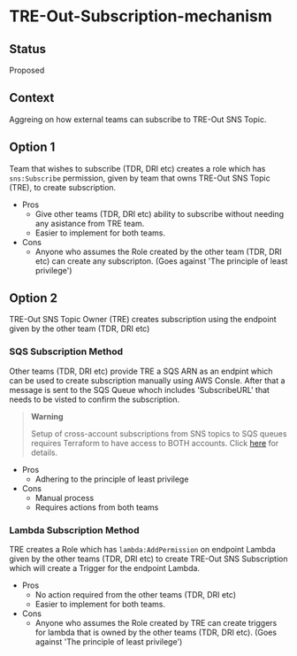 # TRE-Out-Subscription-mechanism

## Status

Proposed

## Context

Aggreing on how external teams can subscribe to TRE-Out SNS Topic.

## Option 1 

Team that wishes to subscribe (TDR, DRI etc) creates a role which has `sns:Subscribe` permission, given by team that owns TRE-Out SNS Topic (TRE), to create subscription.

* Pros
    * Give other teams (TDR, DRI etc) ability to subscribe without needing any asistance from TRE team.
    * Easier to implement for both teams.
* Cons
    * Anyone who assumes the Role created by the other team (TDR, DRI etc) can create any subscripton. (Goes against 'The principle of least privilege')

## Option 2

TRE-Out SNS Topic Owner (TRE) creates subscription using the endpoint given by the other team (TDR, DRI etc)

### SQS Subscription Method 

Other teams (TDR, DRI etc) provide TRE a SQS ARN as an endpint which can be used to create subscription manually using AWS Consle. After that a message is sent to the SQS Queue whoch includes 'SubscribeURL' that needs to be visted to confirm the subscription.

> **Warning**
>
> Setup of cross-account subscriptions from SNS topics to SQS queues requires Terraform to have access to BOTH accounts. Click [here](https://registry.terraform.io/providers/hashicorp/aws/latest/docs/resources/sns_topic_subscription) for details.

* Pros
    * Adhering to the principle of least privilege
* Cons 
    * Manual process
    * Requires actions from both teams

### Lambda Subscription Method

TRE creates a Role which has `lambda:AddPermission` on endpoint Lambda given by the other teams (TDR, DRI etc) to create TRE-Out SNS Subscription which will create a Trigger for the endpoint Lambda.

* Pros
    * No action required from the other teams (TDR, DRI etc)
    * Easier to implement for both teams.
* Cons
    *  Anyone who assumes the Role created by TRE can create triggers for lambda that is owned by the other teams (TDR, DRI etc). (Goes against 'The principle of least privilege')

